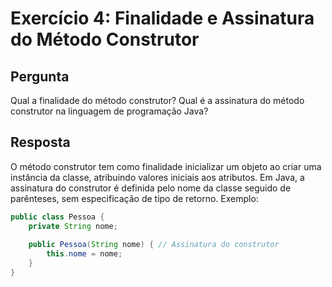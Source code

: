 # Exercício 4: Finalidade e Assinatura do Método Construtor

## Pergunta
Qual a finalidade do método construtor? Qual é a assinatura do método construtor na linguagem de programação Java?

## Resposta
O método construtor tem como finalidade inicializar um objeto ao criar uma instância da classe, atribuindo valores iniciais aos atributos. Em Java, a assinatura do construtor é definida pelo nome da classe seguido de parênteses, sem especificação de tipo de retorno. Exemplo:

```java
public class Pessoa {
    private String nome;
    
    public Pessoa(String nome) { // Assinatura do construtor
        this.nome = nome;
    }
}
